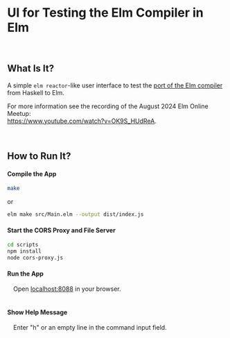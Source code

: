 # UI for Testing the Elm Compiler in Elm

<br>


## What Is It?

A simple `elm reactor`-like user interface to test
the [port of the Elm compiler](https://github.com/pithub/elm-compiler-in-elm)
from Haskell to Elm.

For more information see the recording of the August 2024 Elm Online Meetup:  
https://www.youtube.com/watch?v=OK9S_HUdReA.

<br>


## How to Run It?


#### Compile the App

```sh
make
```

or

```sh
elm make src/Main.elm --output dist/index.js
```


#### Start the CORS Proxy and File Server

```sh
cd scripts
npm install
node cors-proxy.js
```

#### Run the App

 Open [localhost:8088](http://localhost:8088) in your browser.  
 


#### Show Help Message

 Enter "h" or an empty line in the command input field.

<br>
